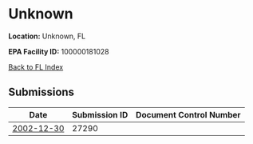 # Unknown

**Location:** Unknown, FL

**EPA Facility ID:** 100000181028

[Back to FL Index](../../index.md)

## Submissions

| Date | Submission ID | Document Control Number |
|------|--------------|-------------------------|
| [2002-12-30](submissions/27290.md) | 27290 |  |
